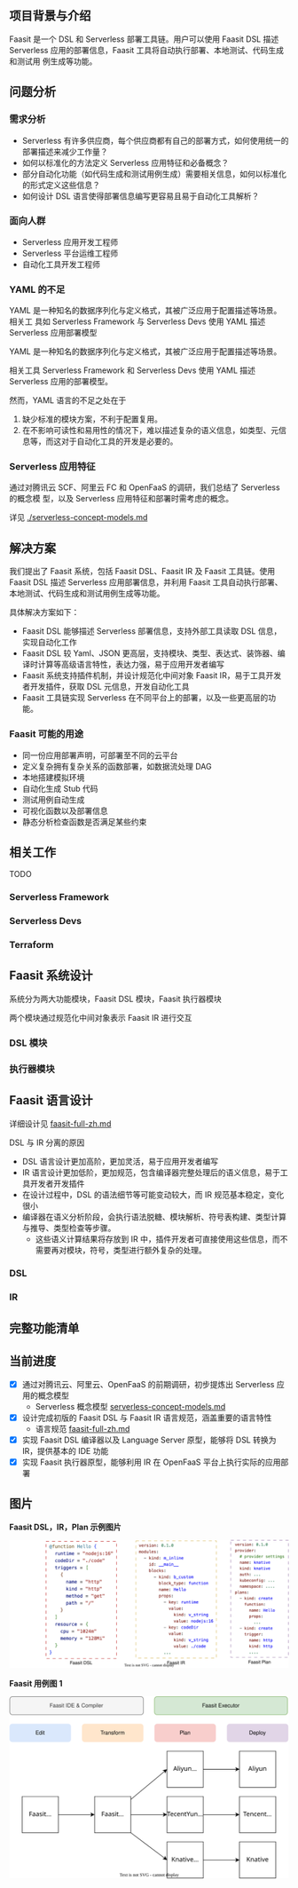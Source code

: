 ## 项目背景与介绍

Faasit 是一个 DSL 和 Serverless 部署工具链。用户可以使用 Faasit DSL 描述
Serverless 应用的部署信息，Faasit 工具将自动执行部署、本地测试、代码生成和测试用
例生成等功能。

## 问题分析

### 需求分析

- Serverless 有许多供应商，每个供应商都有自己的部署方式，如何使用统一的部署描述来减少工作量？
- 如何以标准化的方法定义 Serverless 应用特征和必备概念？
- 部分自动化功能（如代码生成和测试用例生成）需要相关信息，如何以标准化的形式定义这些信息？
- 如何设计 DSL 语言使得部署信息编写更容易且易于自动化工具解析？

### 面向人群

- Serverless 应用开发工程师
- Serverless 平台运维工程师
- 自动化工具开发工程师

### YAML 的不足

YAML 是一种知名的数据序列化与定义格式，其被广泛应用于配置描述等场景。相关工
具如 Serverless Framework 与 Serverless Devs 使用 YAML 描述 Serverless 应用部署模型

YAML 是一种知名的数据序列化与定义格式，其被广泛应用于配置描述等场景。

相关工具 Serverless Framework 和 Serverless Devs 使用 YAML 描述
Serverless 应用的部署模型。

然而，YAML 语言的不足之处在于

1. 缺少标准的模块方案，不利于配置复用。
2. 在不影响可读性和易用性的情况下，难以描述复杂的语义信息，如类型、元信息等，而这对于自动化工具的开发是必要的。

### Serverless 应用特征

通过对腾讯云 SCF、阿里云 FC 和 OpenFaaS 的调研，我们总结了 Serverless 的概念模
型，以及 Serverless 应用特征和部署时需考虑的概念。

详见 [./serverless-concept-models.md](./serverless-concept-models.md)

## 解决方案

我们提出了 Faasit 系统，包括 Faasit DSL、Faasit IR 及 Faasit 工具链。使用 Faasit DSL 描述 Serverless 应用部署信息，并利用 Faasit 工具自动执行部署、本地测试、代码生成和测试用例生成等功能。

具体解决方案如下：

- Faasit DSL 能够描述 Serverless 部署信息，支持外部工具读取 DSL 信息，实现自动化工作
- Faasit DSL 较 Yaml、JSON 更高层，支持模块、类型、表达式、装饰器、编译时计算等高级语言特性，表达力强，易于应用开发者编写
- Faasit 系统支持插件机制，并设计规范化中间对象 Faasit IR，易于工具开发者开发插件，获取 DSL 元信息，开发自动化工具
- Faasit 工具链实现 Serverless 在不同平台上的部署，以及一些更高层的功能。

### Faasit 可能的用途

- 同一份应用部署声明，可部署至不同的云平台
- 定义复杂拥有复杂关系的函数部署，如数据流处理 DAG
- 本地搭建模拟环境
- 自动化生成 Stub 代码
- 测试用例自动生成
- 可视化函数以及部署信息
- 静态分析检查函数是否满足某些约束

## 相关工作

TODO

### Serverless Framework

### Serverless Devs

### Terraform

## Faasit 系统设计

系统分为两大功能模块，Faasit DSL 模块，Faasit 执行器模块

两个模块通过规范化中间对象表示 Faasit IR 进行交互

### DSL 模块

### 执行器模块

## Faasit 语言设计

详细设计见 [faasit-full-zh.md](./faasit-full-zh.md)

DSL 与 IR 分离的原因

- DSL 语言设计更加高阶，更加灵活，易于应用开发者编写
- IR 语言设计更加低阶，更加规范，包含编译器完整处理后的语义信息，易于工具开发者开发插件
- 在设计过程中，DSL 的语法细节等可能变动较大，而 IR 规范基本稳定，变化很小
- 编译器在语义分析阶段，会执行语法脱糖、模块解析、符号表构建、类型计算与推导、类型检查等步骤。
  - 这些语义计算结果将存放到 IR 中，插件开发者可直接使用这些信息，而不需要再对模块，符号，类型进行额外复杂的处理。

### DSL

### IR

## 完整功能清单

## 当前进度

- [x] 通过对腾讯云、阿里云、OpenFaaS 的前期调研，初步提炼出 Serverless 应用的概念模型
  - Serverless 概念模型 [serverless-concept-models.md](./serverless-concept-models.md)
- [x] 设计完成初版的 Faasit DSL 与 Faasit IR 语言规范，涵盖重要的语言特性
  - 语言规范 [faasit-full-zh.md](./faasit-full-zh.md)
- [x] 实现 Faasit DSL 编译器以及 Language Server 原型，能够将 DSL 转换为 IR，提供基本的 IDE 功能
- [x] 实现 Faasit 执行器原型，能够利用 IR 在 OpenFaaS 平台上执行实际的应用部署

## 图片

**Faasit DSL，IR，Plan 示例图片**

<img src="../assets/faasit-dsl-ir-plan.drawio.svg">

**Faasit 用例图 1**

<img src="../assets/faasit-useflow.drawio.svg" />
